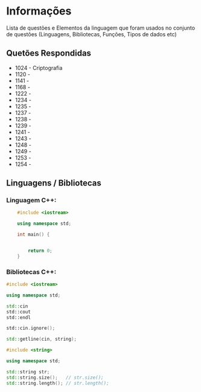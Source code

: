 
# Informações

Lista de questões e Elementos da linguagem que foram usados no conjunto de questões (Linguagens, Bibliotecas, Funções, Tipos de dados etc)

## Quetões Respondidas

* 1024 - Criptografia
* 1120 - 
* 1141 - 
* 1168 - 
* 1222 - 
* 1234 - 
* 1235 - 
* 1237 - 
* 1238 - 
* 1239 - 
* 1241 -
* 1243 - 
* 1248 - 
* 1249 - 
* 1253 - 
* 1254 - 

## Linguagens / Bibliotecas

### Linguagem C++:

```c++
    #include <iostream>

    using namespace std;

    int main() {


        return 0;
    }
```

### Bibliotecas C++:

```c++
#include <iostream>

using namespace std;

std::cin
std::cout
std::endl

std::cin.ignore();

std::getline(cin, string);
```

```c++
#include <string>

using namespace std;

std::string str;
std::string.size();   // str.size();
std::string.length(); // str.length(); 
```
